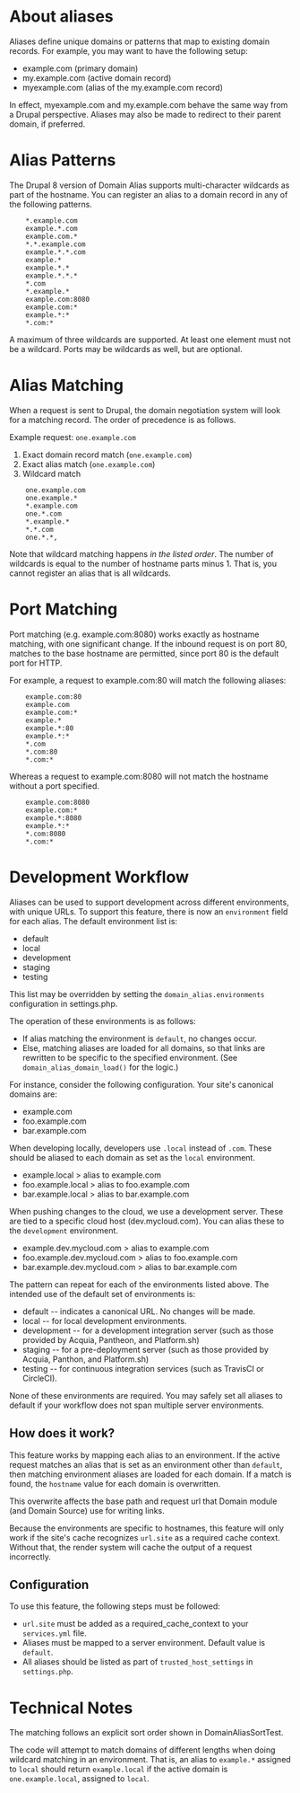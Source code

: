 About aliases
====

Aliases define unique domains or patterns that map to existing domain records.
For example, you may want to have the following setup:

* example.com (primary domain)
* my.example.com (active domain record)
* myexample.com (alias of the my.example.com record)

In effect, myexample.com and my.example.com behave the same way from a Drupal
perspective. Aliases may also be made to redirect to their parent domain, if
preferred.

Alias Patterns
====

The Drupal 8 version of Domain Alias supports multi-character wildcards as part
of the hostname. You can register an alias to a domain record in any of the
following patterns.
```
    *.example.com
    example.*.com
    example.com.*
    *.*.example.com
    example.*.*.com
    example.*
    example.*.*
    example.*.*.*
    *.com
    *.example.*
    example.com:8080
    example.com:*
    example.*:*
    *.com:*
```
A maximum of three wildcards are supported. At least one element must not be a
wildcard. Ports may be wildcards as well, but are optional.

Alias Matching
====

When a request is sent to Drupal, the domain negotiation system will look for a
matching record. The order of precedence is as follows.

Example request: `one.example.com`

1. Exact domain record match (`one.example.com`)
1. Exact alias match (`one.example.com`)
1. Wildcard match
```
    one.example.com
    one.example.*
    *.example.com
    one.*.com
    *.example.*
    *.*.com
    one.*.*,
```
Note that wildcard matching happens _in the listed order_. The number of
wildcards is equal to the number of hostname parts minus 1. That is, you cannot
register an alias that is all wildcards.

Port Matching
===

Port matching (e.g. example.com:8080) works exactly as hostname matching, with
one significant change. If the inbound request is on port 80, matches to the
base hostname are permitted, since port 80 is the default port for HTTP.

For example, a request to example.com:80 will match the following aliases:
```
    example.com:80
    example.com
    example.com:*
    example.*
    example.*:80
    example.*:*
    *.com
    *.com:80
    *.com:*
```
Whereas a request to example.com:8080 will not match the hostname without a port
specified.
```
    example.com:8080
    example.com:*
    example.*:8080
    example.*:*
    *.com:8080
    *.com:*
```

Development Workflow
====

Aliases can be used to support development across different environments, with
unique URLs. To support this feature, there is now an `environment` field for
each alias. The default environment list is:

* default
* local
* development
* staging
* testing

This list may be overridden by setting the `domain_alias.environments`
configuration in settings.php.

The operation of these environments is as follows:

* If alias matching the environment is `default`, no changes occur.
* Else, matching aliases are loaded for all domains, so that links are rewritten
to be specific to the specified environment. (See `domain_alias_domain_load()`
for the logic.)

For instance, consider the following configuration. Your site's canonical
domains are:

* example.com
* foo.example.com
* bar.example.com

When developing locally, developers use `.local` instead of `.com`. These should
be aliased to each domain as set as the `local` environment.

* example.local > alias to example.com
* foo.example.local > alias to foo.example.com
* bar.example.local > alias to bar.example.com

When pushing changes to the cloud, we use a development server. These are tied
to a specific cloud host (dev.mycloud.com). You can alias these to the
`development` environment.

* example.dev.mycloud.com > alias to example.com
* foo.example.dev.mycloud.com > alias to foo.example.com
* bar.example.dev.mycloud.com > alias to bar.example.com

The pattern can repeat for each of the environments listed above. The intended
use of the default set of environments is:

* default -- indicates a canonical URL. No changes will be made.
* local -- for local development environments.
* development -- for a development integration server (such as those provided by
Acquia, Pantheon, and Platform.sh)
* staging -- for a pre-deployment server (such as those provided by Acquia,
Panthon, and Platform.sh)
* testing -- for continuous integration services (such as TravisCI or CircleCI).

None of these environments are required. You may safely set all aliases to
default if your workflow does not span multiple server environments.

How does it work?
----

This feature works by mapping each alias to an environment. If the active
request matches an alias that is set as an environment other than `default`,
then matching environment aliases are loaded for each domain. If a match is
found, the `hostname` value for each domain is overwritten.

This overwrite affects the base path and request url that Domain module (and
Domain Source) use for writing links.

Because the environments are specific to hostnames, this feature will only work
if the site's cache recognizes `url.site` as a required cache context. Without
that, the render system will cache the output of a request incorrectly.

Configuration
----

To use this feature, the following steps must be followed:

* `url.site` must be added as a required_cache_context to your `services.yml`
file.
* Aliases must be mapped to a server environment. Default value is `default`.
* All aliases should be listed as part of `trusted_host_settings` in
`settings.php`.

Technical Notes
====

The matching follows an explicit sort order shown in DomainAliasSortTest.

The code will attempt to match domains of different lengths when doing wildcard
matching in an environment. That is, an alias to `example.*` assigned to `local`
should return `example.local` if the active domain is `one.example.local`,
assigned to `local`.
